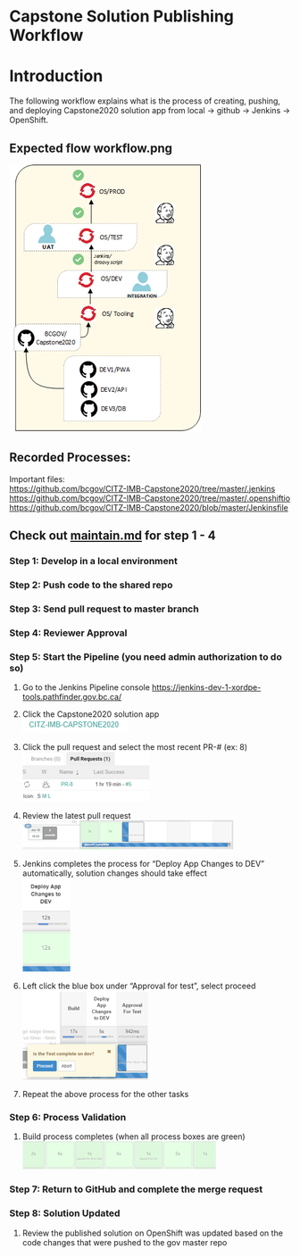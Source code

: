 <!--
 * @Author: your name
 * @Date: 2020-07-28 00:06:04
 * @LastEditTime: 2020-07-28 01:01:49
 * @LastEditors: Please set LastEditors
 * @Description: In User Settings Edit
 * @FilePath: \undefinedc:\Users\Mark\Desktop\md\deploy.md
--> 
# Capstone Solution Publishing Workflow

# Introduction

The following workflow explains what is the process of creating, pushing, and deploying Capstone2020 solution app from local -> github -> Jenkins -> OpenShift.

## Expected flow workflow.png

![Screenshot](./images/workflow.png)

## Recorded Processes: 
Important files:<br/>
https://github.com/bcgov/CITZ-IMB-Capstone2020/tree/master/.jenkins<br/>
https://github.com/bcgov/CITZ-IMB-Capstone2020/tree/master/.openshiftio<br/>
https://github.com/bcgov/CITZ-IMB-Capstone2020/blob/master/Jenkinsfile<br/>


## Check out [maintain.md](./maintain.md) for step 1 - 4
### Step 1: **Develop in a local environment**

### Step 2: **Push code to the shared repo**

### Step 3: **Send pull request to master branch**

### Step 4: **Reviewer Approval**

### Step 5: **Start the Pipeline (you need admin authorization to do so)** 

1. Go to the Jenkins Pipeline console
    https://jenkins-dev-1-xordpe-tools.pathfinder.gov.bc.ca/

2. Click the Capstone2020 solution app <br/>
    ![Screenshot](./images/pip-prod.png)

3. Click the pull request and select the most recent PR-# (ex: 8) <br/>
    ![Screenshot](./images/req-num.png)

4. Review the latest pull request<br/>
    ![Screenshot](./images/latest-req.png)

5. Jenkins completes the process for “Deploy App Changes to DEV” automatically, solution changes should take effect<br/>
    ![Screenshot](./images/deploy-ex.png)

6. Left click the blue box under “Approval for test”, select proceed<br/>
    ![Screenshot](./images/deploy-ex2.png)

7. Repeat the above process for the other tasks

### Step 6: **Process Validation**

1. Build process completes (when all process boxes are green)<br/>
    ![Screenshot](./images/green.png)

### Step 7: **Return to GitHub and complete the merge request**

### Step 8: **Solution Updated**

1. Review the published solution on OpenShift was updated based on the code changes that were pushed to the gov master repo
